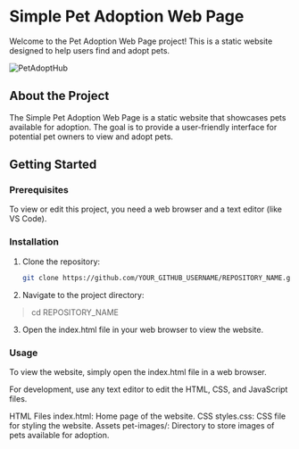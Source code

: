 # Simple Pet Adoption Web Page

Welcome to the Pet Adoption Web Page project! 
This is a static website designed to help users find and adopt pets. 

![PetAdoptHub]("./assets/sc-one.png")

## About the Project

The Simple Pet Adoption Web Page is a static website that showcases pets available for adoption. 
The goal is to provide a user-friendly interface for potential pet owners to view and adopt pets.

## Getting Started

### Prerequisites

To view or edit this project, you need a web browser and a text editor (like VS Code).

### Installation

1. Clone the repository:

   ```bash
   git clone https://github.com/YOUR_GITHUB_USERNAME/REPOSITORY_NAME.git
2. Navigate to the project directory:
  > cd REPOSITORY_NAME
3. Open the index.html file in your web browser to view the website.


### Usage
  To view the website, simply open the index.html file in a web browser.
  
  For development, use any text editor to edit the HTML, CSS, and JavaScript files.


HTML Files
  index.html: Home page of the website.
CSS
  styles.css: CSS file for styling the website.
Assets
  pet-images/: Directory to store images of pets available for adoption.

